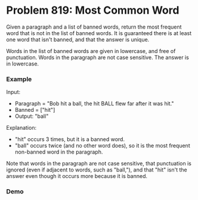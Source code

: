 # Problem 819: Most Common Word

Given a paragraph and a list of banned words, return the most frequent word that is not in the list of banned words.  It is guaranteed there is at least one word that isn't banned, and that the answer is unique.

Words in the list of banned words are given in lowercase, and free of punctuation.  Words in the paragraph are not case sensitive.  The answer is in lowercase.

### Example

Input:
- Paragraph = "Bob hit a ball, the hit BALL flew far after it was hit."
- Banned = ["hit"]
- Output: "ball"

Explanation:
- "hit" occurs 3 times, but it is a banned word.
- "ball" occurs twice (and no other word does), so it is the most frequent non-banned word in the paragraph.

Note that words in the paragraph are not case sensitive, that punctuation is ignored (even if adjacent to words, such as "ball,"), and that "hit" isn't the answer even though it occurs more because it is banned.

### Demo
